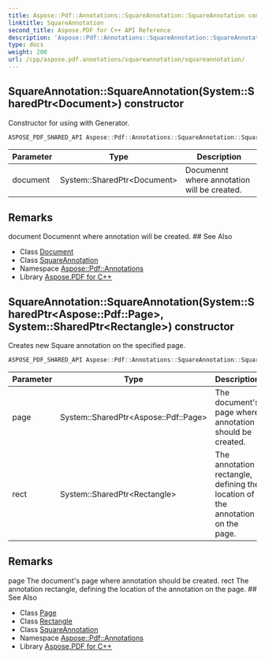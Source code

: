 ```yaml
---
title: Aspose::Pdf::Annotations::SquareAnnotation::SquareAnnotation constructor
linktitle: SquareAnnotation
second_title: Aspose.PDF for C++ API Reference
description: 'Aspose::Pdf::Annotations::SquareAnnotation::SquareAnnotation constructor. Constructor for using with Generator in C++.'
type: docs
weight: 200
url: /cpp/aspose.pdf.annotations/squareannotation/squareannotation/
---
```

## SquareAnnotation::SquareAnnotation(System::SharedPtr\<Document\>) constructor


Constructor for using with Generator.

```cpp
ASPOSE_PDF_SHARED_API Aspose::Pdf::Annotations::SquareAnnotation::SquareAnnotation(System::SharedPtr<Document> document)
```


| Parameter | Type | Description |
| --- | --- | --- |
| document | System::SharedPtr\<Document\> | Documennt where annotation will be created. |
## Remarks


<parameterlist kind="param">
  <parameteritem>
    <parameternamelist>
      <parametername>document</parametername>
    </parameternamelist>
    <parameterdescription>
      <para>Documennt where annotation will be created.</para>
    </parameterdescription>
  </parameteritem>
</parameterlist>
## See Also

* Class [Document](../../../aspose.pdf/document/)
* Class [SquareAnnotation](../)
* Namespace [Aspose::Pdf::Annotations](../../)
* Library [Aspose.PDF for C++](../../../)
## SquareAnnotation::SquareAnnotation(System::SharedPtr\<Aspose::Pdf::Page\>, System::SharedPtr\<Rectangle\>) constructor


Creates new Square annotation on the specified page.

```cpp
ASPOSE_PDF_SHARED_API Aspose::Pdf::Annotations::SquareAnnotation::SquareAnnotation(System::SharedPtr<Aspose::Pdf::Page> page, System::SharedPtr<Rectangle> rect)
```


| Parameter | Type | Description |
| --- | --- | --- |
| page | System::SharedPtr\<Aspose::Pdf::Page\> | The document's page where annotation should be created. |
| rect | System::SharedPtr\<Rectangle\> | The annotation rectangle, defining the location of the annotation on the page. |
## Remarks


<parameterlist kind="param">
  <parameteritem>
    <parameternamelist>
      <parametername>page</parametername>
    </parameternamelist>
    <parameterdescription>
      <para>The document's page where annotation should be created.</para>
    </parameterdescription>
  </parameteritem>
  <parameteritem>
    <parameternamelist>
      <parametername>rect</parametername>
    </parameternamelist>
    <parameterdescription>
      <para>The annotation rectangle, defining the location of the annotation on the page.</para>
    </parameterdescription>
  </parameteritem>
</parameterlist>
## See Also

* Class [Page](../../../aspose.pdf/page/)
* Class [Rectangle](../../../aspose.pdf/rectangle/)
* Class [SquareAnnotation](../)
* Namespace [Aspose::Pdf::Annotations](../../)
* Library [Aspose.PDF for C++](../../../)
